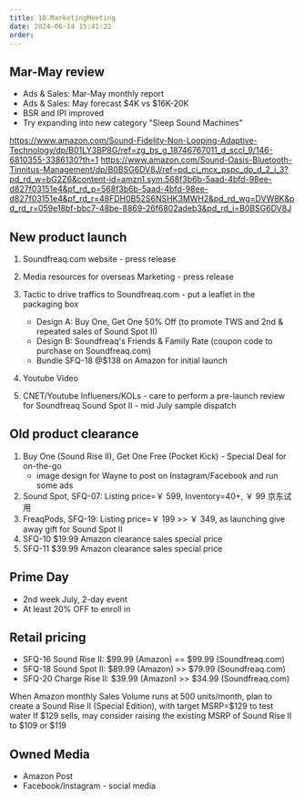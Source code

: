 ```yaml
---
title: 10.MarketingMeeting
date: 2024-06-14 15:41:22
order: 
---
```

## Mar-May review

- Ads & Sales: Mar-May monthly report
- Ads & Sales: May forecast $4K vs $16K-20K
- BSR and IPI improved
- Try expanding into new category "Sleep Sound Machines"

https://www.amazon.com/Sound-Fidelity-Non-Looping-Adaptive-Technology/dp/B01LY3BP8G/ref=zg_bs_g_18746767011_d_sccl_9/146-6810355-3386130?th=1
https://www.amazon.com/Sound-Oasis-Bluetooth-Tinnitus-Management/dp/B0BSG6DV8J/ref=pd_ci_mcx_pspc_dp_d_2_i_3?pd_rd_w=bG2Z6&content-id=amzn1.sym.568f3b6b-5aad-4bfd-98ee-d827f03151e4&pf_rd_p=568f3b6b-5aad-4bfd-98ee-d827f03151e4&pf_rd_r=48FDH0B52S6NSHK3MWH2&pd_rd_wg=DVW8K&pd_rd_r=059e18bf-bbc7-48be-8869-26f6802adeb3&pd_rd_i=B0BSG6DV8J

## New product launch

1. Soundfreaq.com website - press release
2. Media resources for overseas Marketing - press release
3. Tactic to drive traffics to Soundfreaq.com - put a leaflet in the packaging box

   - Design A: Buy One, Get One 50% Off (to promote TWS and 2nd & repeated sales of Sound Spot II)
   - Design B: Soundfreaq's Friends & Family Rate (coupon code to purchase on Soundfreaq.com)
   - Bundle SFQ-18 @$138 on Amazon for initial launch

4. Youtube Video
5. CNET/Youtube Influeners/KOLs - care to perform a pre-launch review for Soundfreaq Sound Spot II - mid July sample dispatch 

## Old product clearance

1. Buy One (Sound Rise II), Get One Free (Pocket Kick) - Special Deal for on-the-go
   - image design for Wayne to post on Instagram/Facebook and run some ads
2. Sound Spot, SFQ-07: Listing price=￥ 599, Inventory=40+, ￥ 99 京东试用
3. FreaqPods, SFQ-19: Listing price=￥ 199 >> ￥ 349, as launching give away gift for Sound Spot II
4. SFQ-10 $19.99 Amazon clearance sales special price
5. SFQ-11 $39.99 Amazon clearance sales special price

## Prime Day

- 2nd week July, 2-day event
- At least 20% OFF to enroll in

## Retail pricing

- SFQ-16 Sound Rise II: $99.99 (Amazon) == $99.99 (Soundfreaq.com)
- SFQ-18 Sound Spot II: $89.99 (Amazon) >> $79.99 (Soundfreaq.com)
- SFQ-20 Charge Rise II: $39.99 (Amazon) >> $34.99 (Soundfreaq.com)

When Amazon monthly Sales Volume runs at 500 units/month, plan to create a Sound Rise II (Special Edition), with target MSRP=$129 to test water
If $129 sells, may consider raising the existing MSRP of Sound Rise II to $109 or $119

## Owned Media

- Amazon Post
- Facebook/Instagram - social media
